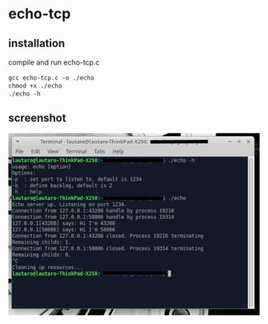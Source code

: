 # echo-tcp
## installation
compile and run echo-tcp.c
```
gcc echo-tcp.c -o ./echo
chmod +x ./echo
./echo -h
```
## screenshot
![image](test.jpg)
